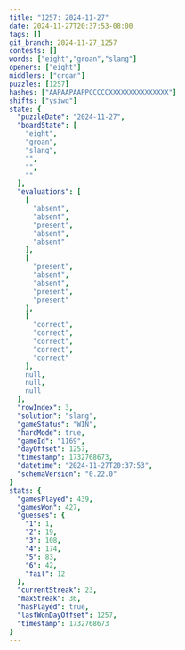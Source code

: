 ```yaml
---
title: "1257: 2024-11-27"
date: 2024-11-27T20:37:53-08:00
tags: []
git_branch: 2024-11-27_1257
contests: []
words: ["eight","groan","slang"]
openers: ["eight"]
middlers: ["groan"]
puzzles: [1257]
hashes: ["AAPAAPAAPPCCCCCXXXXXXXXXXXXXXX"]
shifts: ["ysiwq"]
state: {
  "puzzleDate": "2024-11-27",
  "boardState": [
    "eight",
    "groan",
    "slang",
    "",
    "",
    ""
  ],
  "evaluations": [
    [
      "absent",
      "absent",
      "present",
      "absent",
      "absent"
    ],
    [
      "present",
      "absent",
      "absent",
      "present",
      "present"
    ],
    [
      "correct",
      "correct",
      "correct",
      "correct",
      "correct"
    ],
    null,
    null,
    null
  ],
  "rowIndex": 3,
  "solution": "slang",
  "gameStatus": "WIN",
  "hardMode": true,
  "gameId": "1169",
  "dayOffset": 1257,
  "timestamp": 1732768673,
  "datetime": "2024-11-27T20:37:53",
  "schemaVersion": "0.22.0"
}
stats: {
  "gamesPlayed": 439,
  "gamesWon": 427,
  "guesses": {
    "1": 1,
    "2": 19,
    "3": 108,
    "4": 174,
    "5": 83,
    "6": 42,
    "fail": 12
  },
  "currentStreak": 23,
  "maxStreak": 36,
  "hasPlayed": true,
  "lastWonDayOffset": 1257,
  "timestamp": 1732768673
}
---
```

<!-- more -->
